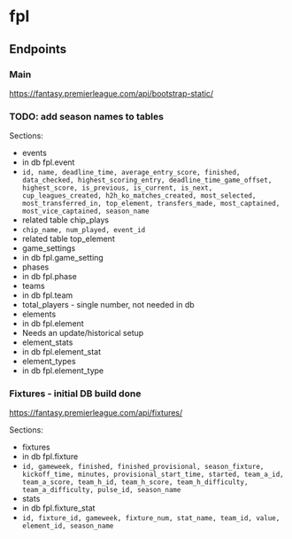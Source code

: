 # fpl

## Endpoints

### Main
https://fantasy.premierleague.com/api/bootstrap-static/
### TODO: add season names to tables
Sections: 
   
* events
 * in db fpl.event 
 * `id, name, deadline_time, average_entry_score, finished,
       data_checked, highest_scoring_entry, deadline_time_game_offset,
       highest_score, is_previous, is_current, is_next,
       cup_leagues_created, h2h_ko_matches_created, most_selected,
       most_transferred_in, top_element, transfers_made,
       most_captained, most_vice_captained, season_name`
 * related table chip_plays
 * `chip_name, num_played, event_id`
 * related table top_element	
* game_settings
 * in db fpl.game_setting
* phases
 * in db fpl.phase
* teams
 * in db fpl.team 
* total_players - single number, not needed in db
* elements
 * in db fpl.element 
 * Needs an update/historical setup
* element_stats
 * in db fpl.element_stat
* element_types
 * in db fpl.element_type

### Fixtures - initial DB build done
https://fantasy.premierleague.com/api/fixtures/

Sections:

* fixtures
 * in db fpl.fixture
 * `id, gameweek, finished, finished_provisional, season_fixture, kickoff_time, minutes, provisional_start_time, started, team_a_id, team_a_score, team_h_id, team_h_score, team_h_difficulty, team_a_difficulty, pulse_id, season_name`
* stats
 * in db fpl.fixture_stat
 * `id, fixture_id, gameweek, fixture_num, stat_name, team_id, value, element_id, season_name` 
 
 
 
